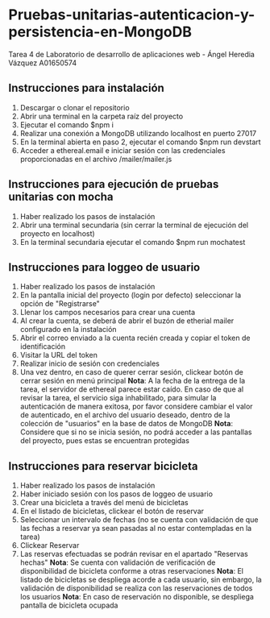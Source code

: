 # Pruebas-unitarias-autenticacion-y-persistencia-en-MongoDB
Tarea 4 de Laboratorio de desarrollo de aplicaciones web - Ángel Heredia Vázquez A01650574

## Instrucciones para instalación
1. Descargar o clonar el repositorio
2. Abrir una terminal en la carpeta raíz del proyecto
3. Ejecutar el comando $npm i
4. Realizar una conexión a MongoDB utilizando localhost en puerto 27017
5. En la terminal abierta en paso 2, ejecutar el comando $npm run devstart
6. Acceder a ethereal.email e iniciar sesión con las credenciales proporcionadas en el archivo /mailer/mailer.js

## Instrucciones para ejecución de pruebas unitarias con mocha
1. Haber realizado los pasos de instalación
2. Abrir una terminal secundaria (sin cerrar la terminal de ejecución del proyecto en localhost)
3. En la terminal secundaria ejecutar el comando $npm run mochatest

## Instrucciones para loggeo de usuario
1. Haber realizado los pasos de instalación
2. En la pantalla inicial del proyecto (login por defecto) seleccionar la opción de "Registrarse"
3. Llenar los campos necesarios para crear una cuenta
4. Al crear la cuenta, se deberá de abrir el buzón de etherial mailer configurado en la instalación
5. Abrir el correo enviado a la cuenta recién creada y copiar el token de identificación
6. Visitar la URL del token
7. Realizar inicio de sesión con credenciales
8. Una vez dentro, en caso de querer cerrar sesión, clickear botón de cerrar sesión en menú principal
**Nota**: A la fecha de la entrega de la tarea, el servidor de ethereal parece estar caído. En caso de que al revisar la tarea, el servicio siga inhabilitado, para simular la autenticación de manera exitosa, por favor considere cambiar el valor de autenticado, en el archivo del usuario deseado, dentro de la colección de "usuarios" en la base de datos de MongoDB
**Nota**: Considere que si no se inicia sesión, no podrá acceder a las pantallas del proyecto, pues estas se encuentran protegidas

## Instrucciones para reservar bicicleta
1. Haber realizado los pasos de instalación
2. Haber iniciado sesión con los pasos de loggeo de usuario
3. Crear una bicicleta a través del menú de bicicletas
4. En el listado de bicicletas, clickear el botón de reservar
5. Seleccionar un intervalo de fechas (no se cuenta con validación de que las fechas a reservar ya sean pasadas al no estar contempladas en la tarea)
6. Clickear Reservar
7. Las reservas efectuadas se podrán revisar en el apartado "Reservas hechas"
**Nota**: Se cuenta con validación de verificación de disponibilidad de bicicleta conforme a otras reservaciones
**Nota**: El listado de bicicletas se despliega acorde a cada usuario, sin embargo, la validación de disponibilidad se realiza con las reservaciones de todos los usuarios
**Nota**: En caso de reservación no disponible, se despliega pantalla de bicicleta ocupada
